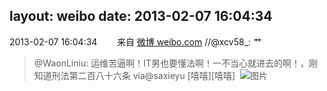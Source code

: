 layout: weibo
date: 2013-02-07 16:04:34
---
<meta name="referrer" content="no-referrer" />

2013-02-07 16:04:34  &nbsp;&nbsp;&nbsp;&nbsp;&nbsp;&nbsp; 来自 <a href="http://weibo.com/" rel="nofollow">微博 weibo.com</a>
//@xcv58_: 艹
>  @WaonLiniu: 运维苦逼啊！IT男也要懂法啊！一不当心就进去的啊！，刚知道刑法第二百八十六条 via@saxieyu [嘻嘻][嘻嘻] ​​​
>  ![图片](https://ww1.sinaimg.cn/large/70e9e90dgw1e1jmzoezlej.jpg)
